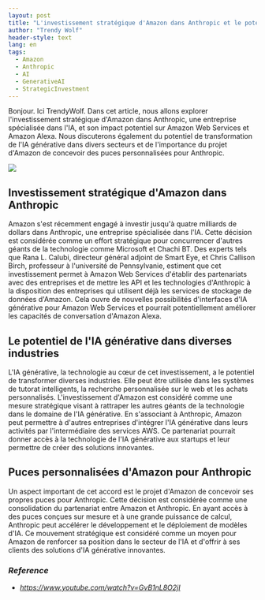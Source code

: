 ```yaml
---
layout: post
title: "L'investissement stratégique d'Amazon dans Anthropic et le potentiel de transformation de l'IA générative"
author: "Trendy Wolf"
header-style: text
lang: en
tags:
  - Amazon
  - Anthropic
  - AI
  - GenerativeAI
  - StrategicInvestment
---
```


Bonjour. Ici TrendyWolf. Dans cet article, nous allons explorer l'investissement stratégique d'Amazon dans Anthropic, une entreprise spécialisée dans l'IA, et son impact potentiel sur Amazon Web Services et Amazon Alexa. Nous discuterons également du potentiel de transformation de l'IA générative dans divers secteurs et de l'importance du projet d'Amazon de concevoir des puces personnalisées pour Anthropic.

<img
    src="https://i.ytimg.com/vi/GvB1nL8O2jI/hqdefault.jpg"
/>


## Investissement stratégique d'Amazon dans Anthropic
Amazon s'est récemment engagé à investir jusqu'à quatre milliards de dollars dans Anthropic, une entreprise spécialisée dans l'IA. Cette décision est considérée comme un effort stratégique pour concurrencer d'autres géants de la technologie comme Microsoft et Chachi BT. Des experts tels que Rana L. Calubi, directeur général adjoint de Smart Eye, et Chris Callison Birch, professeur à l'université de Pennsylvanie, estiment que cet investissement permet à Amazon Web Services d'établir des partenariats avec des entreprises et de mettre les API et les technologies d'Anthropic à la disposition des entreprises qui utilisent déjà les services de stockage de données d'Amazon. Cela ouvre de nouvelles possibilités d'interfaces d'IA générative pour Amazon Web Services et pourrait potentiellement améliorer les capacités de conversation d'Amazon Alexa.

## Le potentiel de l'IA générative dans diverses industries
L'IA générative, la technologie au cœur de cet investissement, a le potentiel de transformer diverses industries. Elle peut être utilisée dans les systèmes de tutorat intelligents, la recherche personnalisée sur le web et les achats personnalisés. L'investissement d'Amazon est considéré comme une mesure stratégique visant à rattraper les autres géants de la technologie dans le domaine de l'IA générative. En s'associant à Anthropic, Amazon peut permettre à d'autres entreprises d'intégrer l'IA générative dans leurs activités par l'intermédiaire des services AWS. Ce partenariat pourrait donner accès à la technologie de l'IA générative aux startups et leur permettre de créer des solutions innovantes.

## Puces personnalisées d'Amazon pour Anthropic
Un aspect important de cet accord est le projet d'Amazon de concevoir ses propres puces pour Anthropic. Cette décision est considérée comme une consolidation du partenariat entre Amazon et Anthropic. En ayant accès à des puces conçues sur mesure et à une grande puissance de calcul, Anthropic peut accélérer le développement et le déploiement de modèles d'IA. Ce mouvement stratégique est considéré comme un moyen pour Amazon de renforcer sa position dans le secteur de l'IA et d'offrir à ses clients des solutions d'IA générative innovantes.


### _Reference_
- _https://www.youtube.com/watch?v=GvB1nL8O2jI_

